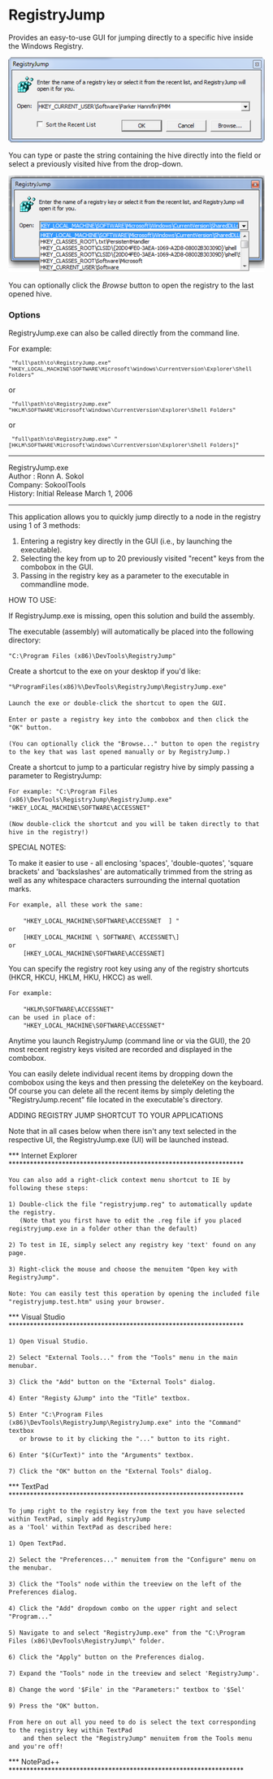 # RegistryJump
Provides an easy-to-use GUI for jumping directly to a specific hive inside the Windows Registry.

![image1](images/image1.png "This is the main window.")

You can type or paste the string containing the hive directly into the field or select a previously 
visited hive from the drop-down.

![image2](images/image2.png "This is the Open drop-down list expanded")

You can optionally click the *Browse* button to open the registry to the last opened hive.

### Options
RegistryJump.exe can also be called directly from the command line.

<p>For example:</p>
<p style="Font-family:courier; Font-size:.75em;">&nbsp;"full\path\to\RegistryJump.exe" "HKEY_LOCAL_MACHINE\SOFTWARE\Microsoft\Windows\CurrentVersion\Explorer\Shell Folders"</p>
<p>or</p>
<p style="Font-family:courier; Font-size:.75em;">&nbsp;"full\path\to\RegistryJump.exe" "HKLM\SOFTWARE\Microsoft\Windows\CurrentVersion\Explorer\Shell Folders"</p>
<p>or</p>
<p style="Font-family:courier; Font-size:.75em;">&nbsp;"full\path\to\RegistryJump.exe" "[HKLM\SOFTWARE\Microsoft\Windows\CurrentVersion\Explorer\Shell Folders]"</p>

<hr/>
<div>RegistryJump.exe</div>
<div>Author : Ronn A. Sokol</div>
<div>Company: SokoolTools</div>
<div>History: Initial Release March 1, 2006</div>
<hr/>
   
   
This application allows you to quickly jump directly to a node in the registry using 1 of 3 methods:

 1. Entering a registry key directly in the GUI (i.e., by launching the executable).
 2. Selecting the key from up to 20 previously visited "recent" keys from the combobox in the GUI.
 3. Passing in the registry key as a parameter to the executable in commandline mode.

HOW TO USE:

If RegistryJump.exe is missing, open this solution and build the assembly. 

The executable (assembly) will automatically be placed into the following directory:

	"C:\Program Files (x86)\DevTools\RegistryJump"


Create a shortcut to the exe on your desktop if you'd like:

	"%ProgramFiles(x86)%\DevTools\RegistryJump\RegistryJump.exe"
	
	Launch the exe or double-click the shortcut to open the GUI.
	
	Enter or paste a registry key into the combobox and then click the "OK" button.
	
	(You can optionally click the "Browse..." button to open the registry to the key that was last opened manually or by RegistryJump.)
	
	
Create a shortcut to jump to a particular registry hive by simply passing a parameter to RegistryJump:

	For example: "C:\Program Files (x86)\DevTools\RegistryJump\RegistryJump.exe" "HKEY_LOCAL_MACHINE\SOFTWARE\ACCESSNET"
	
	(Now double-click the shortcut and you will be taken directly to that hive in the registry!)


SPECIAL NOTES:

To make it easier to use - all enclosing 'spaces', 'double-quotes', 'square brackets' and 'backslashes' 
are automatically trimmed from the string as well as any whitespace characters surrounding the internal quotation marks.

	For example, all these work the same:

		"HKEY_LOCAL_MACHINE\SOFTWARE\ACCESSNET  ] "
	or
		[HKEY_LOCAL_MACHINE \ SOFTWARE\ ACCESSNET\]
	or
		[HKEY_LOCAL_MACHINE\SOFTWARE\ACCESSNET]
		
	
You can specify the registry root key using any of the registry shortcuts (HKCR, HKCU, HKLM, HKU, HKCC) as well.
																					  
	For example:																	 
																					   
		"HKLM\SOFTWARE\ACCESSNET"													    
	can be used in place of: 
		"HKEY_LOCAL_MACHINE\SOFTWARE\ACCESSNET"
		
Anytime you launch RegistryJump (command line or via the GUI), the 20 most recent registry keys visited are recorded and displayed in the combobox.

You can easily delete individual recent items by dropping down the combobox using the <ALT> <Arrow> keys and then pressing the deleteKey on the keyboard.
Of course you can delete all the recent items by simply deleting the "RegistryJump.recent" file located in the executable's directory.

ADDING REGISTRY JUMP SHORTCUT TO YOUR APPLICATIONS

Note that in all cases below when there isn't any text selected in the respective UI, the RegistryJump.exe (UI) will be launched instead.

*** Internet Explorer ******************************************************************

	You can also add a right-click context menu shortcut to IE by following these steps:
	
	1) Double-click the file "registryjump.reg" to automatically update the registry.
	   (Note that you first have to edit the .reg file if you placed registryjump.exe in a folder other than the default)
	
	2) To test in IE, simply select any registry key 'text' found on any page.
	
	3) Right-click the mouse and choose the menuitem "Open key with RegistryJump".
	
	Note: You can easily test this operation by opening the included file "registryjump.test.htm" using your browser.

*** Visual Studio ******************************************************************

	1) Open Visual Studio.
	
	2) Select "External Tools..." from the "Tools" menu in the main menubar.
	
	3) Click the "Add" button on the "External Tools" dialog.
	
	4) Enter "Registy &Jump" into the "Title" textbox.
	
	5) Enter "C:\Program Files (x86)\DevTools\RegistryJump\RegistryJump.exe" into the "Command" textbox
	   or browse to it by clicking the "..." button to its right.
	   
	6) Enter "$(CurText)" into the "Arguments" textbox.
	
	7) Click the "OK" button on the "External Tools" dialog. 


*** TextPad ******************************************************************

	To jump right to the registry key from the text you have selected within TextPad, simply add RegistryJump
	as a 'Tool' within TextPad as described here: 

	1) Open TextPad.

	2) Select the "Preferences..." menuitem from the "Configure" menu on the menubar.

	3) Click the "Tools" node within the treeview on the left of the Preferences dialog.

	4) Click the "Add" dropdown combo on the upper right and select "Program..."

	5) Navigate to and select "RegistryJump.exe" from the "C:\Program Files (x86)\DevTools\RegistryJump\" folder.

	6) Click the "Apply" button on the Preferences dialog.

	7) Expand the "Tools" node in the treeview and select 'RegistryJump'.

	8) Change the word '$File' in the "Parameters:" textbox to '$Sel'

	9) Press the "OK" button.

	From here on out all you need to do is select the text corresponding to the registry key within TextPad 
	    and then select the "RegistryJump" menuitem from the Tools menu and you're off!

*** NotePad++ ******************************************************************
